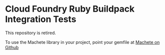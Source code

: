 # Cloud Foundry Ruby Buildpack Integration Tests

This repository is retired.

To use the Machete library in your project, point your
gemfile at [Machete on Github](https://github.com/cf-buildpacks/machete.git)

